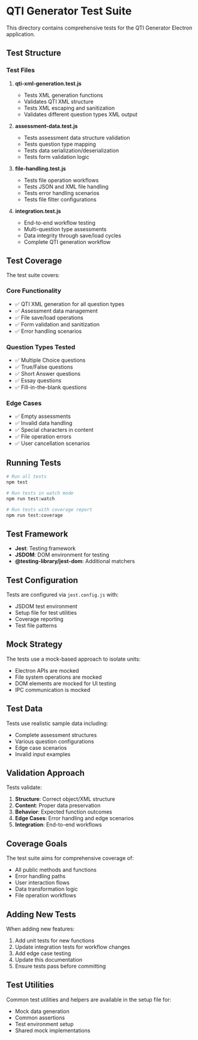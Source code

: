 # QTI Generator Test Suite

This directory contains comprehensive tests for the QTI Generator Electron application.

## Test Structure

### Test Files

1. **qti-xml-generation.test.js**
   - Tests XML generation functions
   - Validates QTI XML structure
   - Tests XML escaping and sanitization
   - Validates different question types XML output

2. **assessment-data.test.js**
   - Tests assessment data structure validation
   - Tests question type mapping
   - Tests data serialization/deserialization
   - Tests form validation logic

3. **file-handling.test.js**
   - Tests file operation workflows
   - Tests JSON and XML file handling
   - Tests error handling scenarios
   - Tests file filter configurations

4. **integration.test.js**
   - End-to-end workflow testing
   - Multi-question type assessments
   - Data integrity through save/load cycles
   - Complete QTI generation workflow

## Test Coverage

The test suite covers:

### Core Functionality
- ✅ QTI XML generation for all question types
- ✅ Assessment data management
- ✅ File save/load operations
- ✅ Form validation and sanitization
- ✅ Error handling scenarios

### Question Types Tested
- ✅ Multiple Choice questions
- ✅ True/False questions  
- ✅ Short Answer questions
- ✅ Essay questions
- ✅ Fill-in-the-blank questions

### Edge Cases
- ✅ Empty assessments
- ✅ Invalid data handling
- ✅ Special characters in content
- ✅ File operation errors
- ✅ User cancellation scenarios

## Running Tests

```bash
# Run all tests
npm test

# Run tests in watch mode
npm run test:watch

# Run tests with coverage report
npm run test:coverage
```

## Test Framework

- **Jest**: Testing framework
- **JSDOM**: DOM environment for testing
- **@testing-library/jest-dom**: Additional matchers

## Test Configuration

Tests are configured via `jest.config.js` with:
- JSDOM test environment
- Setup file for test utilities
- Coverage reporting
- Test file patterns

## Mock Strategy

The tests use a mock-based approach to isolate units:
- Electron APIs are mocked
- File system operations are mocked
- DOM elements are mocked for UI testing
- IPC communication is mocked

## Test Data

Tests use realistic sample data including:
- Complete assessment structures
- Various question configurations
- Edge case scenarios
- Invalid input examples

## Validation Approach

Tests validate:
1. **Structure**: Correct object/XML structure
2. **Content**: Proper data preservation
3. **Behavior**: Expected function outcomes
4. **Edge Cases**: Error handling and edge scenarios
5. **Integration**: End-to-end workflows

## Coverage Goals

The test suite aims for comprehensive coverage of:
- All public methods and functions
- Error handling paths
- User interaction flows
- Data transformation logic
- File operation workflows

## Adding New Tests

When adding new features:
1. Add unit tests for new functions
2. Update integration tests for workflow changes
3. Add edge case testing
4. Update this documentation
5. Ensure tests pass before committing

## Test Utilities

Common test utilities and helpers are available in the setup file for:
- Mock data generation
- Common assertions
- Test environment setup
- Shared mock implementations